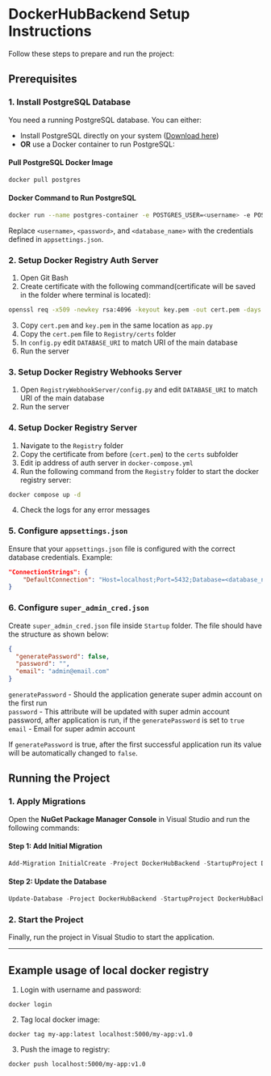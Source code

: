 # DockerHubBackend Setup Instructions

Follow these steps to prepare and run the project:

## Prerequisites

### 1. Install PostgreSQL Database

You need a running PostgreSQL database. You can either:

- Install PostgreSQL directly on your system ([Download here](https://www.postgresql.org/download/))
- **OR** use a Docker container to run PostgreSQL:

#### Pull PostgreSQL Docker Image
```bash
docker pull postgres
```

#### Docker Command to Run PostgreSQL
```bash
docker run --name postgres-container -e POSTGRES_USER=<username> -e POSTGRES_PASSWORD=<password> -e POSTGRES_DB=<database_name> -p 5432:5432 -d postgres
```
Replace `<username>`, `<password>`, and `<database_name>` with the credentials defined in `appsettings.json`.

### 2. Setup Docker Registry Auth Server
1. Open Git Bash
2. Create certificate with the following command(certificate will be saved in the folder where terminal is located):
```bash
openssl req -x509 -newkey rsa:4096 -keyout key.pem -out cert.pem -days 365 -nodes -subj '//CN=uks-registry'
```
3.  Copy `cert.pem` and `key.pem` in the same location as `app.py`
4.  Copy the `cert.pem` file to `Registry/certs` folder
5.  In `config.py` edit `DATABASE_URI` to match URI of the main database
6.  Run the server

### 3. Setup Docker Registry Webhooks Server
1. Open `RegistryWebhookServer/config.py` and edit `DATABASE_URI` to match URI of the main database
2. Run the server

### 4. Setup Docker Registry Server
1.  Navigate to the `Registry` folder
2.  Copy the certificate from before (`cert.pem`) to the `certs` subfolder
3.  Edit ip address of auth server in `docker-compose.yml`
4.  Run the following command from the `Registry` folder to start the docker registry server:
```bash
docker compose up -d
```
4.  Check the logs for any error messages

### 5. Configure `appsettings.json`
Ensure that your `appsettings.json` file is configured with the correct database credentials. Example:

```json
"ConnectionStrings": {
    "DefaultConnection": "Host=localhost;Port=5432;Database=<database_name>;Username=<username>;Password=<password>"
}
```

### 6. Configure `super_admin_cred.json`
Create `super_admin_cred.json` file inside `Startup` folder. The file should have the structure as shown below:
```json
{
  "generatePassword": false,
  "password": "",
  "email": "admin@email.com"
}
```
`generatePassword` - Should the application generate super admin account on the first run  
`password` - This attribute will be updated with super admin account password, after application is run, if the `generatePassword` is set to `true`  
`email` - Email for super admin account  

If `generatePassword` is true, after the first successful application run its value will be automatically changed to `false`.
## Running the Project

### 1. Apply Migrations
Open the **NuGet Package Manager Console** in Visual Studio and run the following commands:

#### Step 1: Add Initial Migration
```powershell
Add-Migration InitialCreate -Project DockerHubBackend -StartupProject DockerHubBackend
```

#### Step 2: Update the Database
```powershell
Update-Database -Project DockerHubBackend -StartupProject DockerHubBackend
```

### 2. Start the Project
Finally, run the project in Visual Studio to start the application.

---

## Example usage of local docker registry
1. Login with username and password:
```
docker login
```

2. Tag local docker image:
```
docker tag my-app:latest localhost:5000/my-app:v1.0
```

3. Push the image to registry:
```
docker push localhost:5000/my-app:v1.0
```
